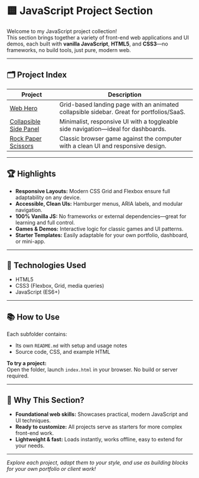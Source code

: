 # 🟨 JavaScript Project Section

Welcome to my JavaScript project collection!  
This section brings together a variety of front-end web applications and UI demos, each built with **vanilla JavaScript**, **HTML5**, and **CSS3**—no frameworks, no build tools, just pure, modern web.

---

## 🗂️ Project Index

| Project                                  | Description                                                                              |
|-------------------------------------------|------------------------------------------------------------------------------------------|
| [Web Hero](./Web-Hero)                    | Grid-based landing page with an animated collapsible sidebar. Great for portfolios/SaaS.  |
| [Collapsible Side Panel](./Acordion)    | Minimalist, responsive UI with a toggleable side navigation—ideal for dashboards.         |
| [Rock Paper Scissors](./Rock-Paper-Scissors) | Classic browser game against the computer with a clean UI and responsive design.         |

---

## 🏆 Highlights

- **Responsive Layouts:** Modern CSS Grid and Flexbox ensure full adaptability on any device.
- **Accessible, Clean UIs:** Hamburger menus, ARIA labels, and modular navigation.
- **100% Vanilla JS:** No frameworks or external dependencies—great for learning and full control.
- **Games & Demos:** Interactive logic for classic games and UI patterns.
- **Starter Templates:** Easily adaptable for your own portfolio, dashboard, or mini-app.

---

## 🔧 Technologies Used

- HTML5
- CSS3 (Flexbox, Grid, media queries)
- JavaScript (ES6+)

---

## 📚 How to Use

Each subfolder contains:
- Its own `README.md` with setup and usage notes
- Source code, CSS, and example HTML

**To try a project:**  
Open the folder, launch `index.html` in your browser. No build or server required.

---

## 🚀 Why This Section?

- **Foundational web skills:** Showcases practical, modern JavaScript and UI techniques.
- **Ready to customize:** All projects serve as starters for more complex front-end work.
- **Lightweight & fast:** Loads instantly, works offline, easy to extend for your needs.

---

*Explore each project, adapt them to your style, and use as building blocks for your own portfolio or client work!*

